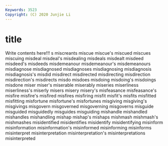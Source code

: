 ```yaml
---
Keywords: 3523
Copyright: (C) 2020 Junjie Li
---
```


# title

Write contents here!!!
s 
miscreants 
miscue 
miscue's 
miscued 
miscues 
miscuing 
misdeal 
misdeal's
misdealing 
misdeals 
misdealt 
misdeed 
misdeed's 
misdeeds 
misdemeanour 
misdemeanour's 
misdemeanours 
misdiagnose
misdiagnosed 
misdiagnoses 
misdiagnosing 
misdiagnosis 
misdiagnosis's 
misdid 
misdirect 
misdirected 
misdirecting 
misdirection
misdirection's 
misdirects 
misdo 
misdoes 
misdoing 
misdoing's 
misdoings 
misdone 
miser 
miser's
miserable 
miserably 
miseries 
miserliness 
miserliness's 
miserly 
misers 
misery 
misery's 
misfeasance
misfeasance's 
misfire 
misfire's 
misfired 
misfires 
misfiring 
misfit 
misfit's 
misfits 
misfitted
misfitting 
misfortune 
misfortune's 
misfortunes 
misgiving 
misgiving's 
misgivings 
misgovern 
misgoverned 
misgoverning
misgoverns 
misguide 
misguided 
misguidedly 
misguides 
misguiding 
mishandle 
mishandled 
mishandles 
mishandling
mishap 
mishap's 
mishaps 
mishmash 
mishmash's 
mishmashes 
misidentified 
misidentifies 
misidentify 
misidentifying
misinform 
misinformation 
misinformation's 
misinformed 
misinforming 
misinforms 
misinterpret 
misinterpretation 
misinterpretation's 
misinterpretations
misinterpreted 
